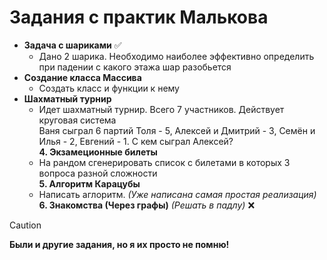 # Задания с практик Малькова  
* **Задача с шариками** ✅  
   - Дано 2 шарика. Необходимо наиболее эффективно определить при падении с какого этажа шар разобьется  
 * **Создание класса Массива**  
   - Создать класс и функции к нему  
* **Шахматный турнир**  
   - Идет шахматный турнир. Всего 7 участников. Действует круговая система  
     Ваня сыграл 6 партий Толя - 5, Алексей и Дмитрий - 3, Семён и Илья - 2, Евгений - 1. С кем сыграл Алексей?  
**4. Экзамеционные билеты**  
   - На рандом сгенерировать список с билетами в которых 3 вопроса разной сложности  
**5. Алгоритм Карацубы**  
   - Написать аглоритм. *(Уже написана самая простая реализация)*  
**6. Знакомства (Через графы)** *(Решать в падлу)* ❌  

> [!CAUTION]
> **Были и другие задания, но я их просто не помню!**
